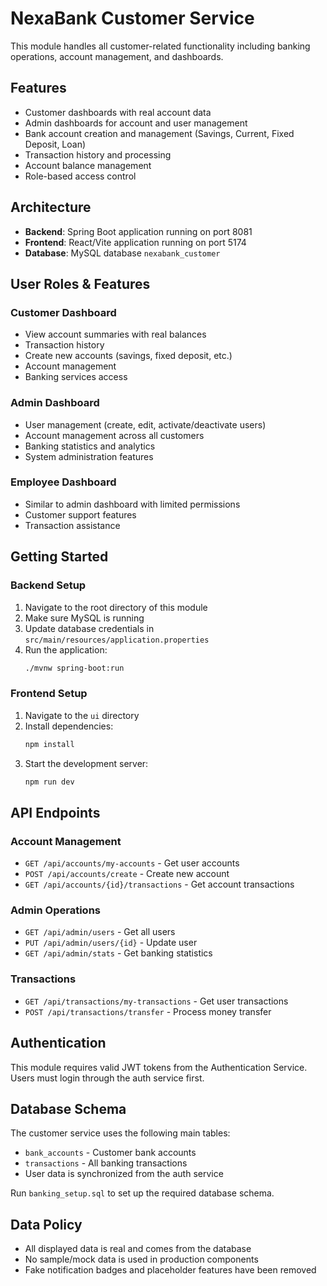 # NexaBank Customer Service

This module handles all customer-related functionality including banking operations, account management, and dashboards.

## Features
- Customer dashboards with real account data
- Admin dashboards for account and user management
- Bank account creation and management (Savings, Current, Fixed Deposit, Loan)
- Transaction history and processing
- Account balance management
- Role-based access control

## Architecture
- **Backend**: Spring Boot application running on port 8081
- **Frontend**: React/Vite application running on port 5174
- **Database**: MySQL database `nexabank_customer`

## User Roles & Features

### Customer Dashboard
- View account summaries with real balances
- Transaction history
- Create new accounts (savings, fixed deposit, etc.)
- Account management
- Banking services access

### Admin Dashboard
- User management (create, edit, activate/deactivate users)
- Account management across all customers
- Banking statistics and analytics
- System administration features

### Employee Dashboard
- Similar to admin dashboard with limited permissions
- Customer support features
- Transaction assistance

## Getting Started

### Backend Setup
1. Navigate to the root directory of this module
2. Make sure MySQL is running
3. Update database credentials in `src/main/resources/application.properties`
4. Run the application:
   ```bash
   ./mvnw spring-boot:run
   ```

### Frontend Setup
1. Navigate to the `ui` directory
2. Install dependencies:
   ```bash
   npm install
   ```
3. Start the development server:
   ```bash
   npm run dev
   ```

## API Endpoints

### Account Management
- `GET /api/accounts/my-accounts` - Get user accounts
- `POST /api/accounts/create` - Create new account
- `GET /api/accounts/{id}/transactions` - Get account transactions

### Admin Operations
- `GET /api/admin/users` - Get all users
- `PUT /api/admin/users/{id}` - Update user
- `GET /api/admin/stats` - Get banking statistics

### Transactions
- `GET /api/transactions/my-transactions` - Get user transactions
- `POST /api/transactions/transfer` - Process money transfer

## Authentication
This module requires valid JWT tokens from the Authentication Service. Users must login through the auth service first.

## Database Schema
The customer service uses the following main tables:
- `bank_accounts` - Customer bank accounts
- `transactions` - All banking transactions
- User data is synchronized from the auth service

Run `banking_setup.sql` to set up the required database schema.

## Data Policy
- All displayed data is real and comes from the database
- No sample/mock data is used in production components
- Fake notification badges and placeholder features have been removed
